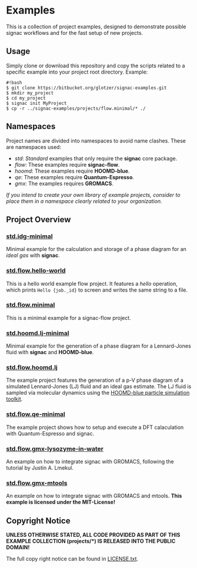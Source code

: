 # Examples

This is a collection of project examples, designed to demonstrate possible signac workflows and for the fast setup of new projects.

## Usage

Simply clone or download this repository and copy the scripts related to a specific example into your project root directory.
Example:

```
#!bash
$ git clone https://bitbucket.org/glotzer/signac-examples.git
$ mkdir my_project
$ cd my_project
$ signac init MyProject
$ cp -r ../signac-examples/projects/flow.minimal/* ./
```

## Namespaces

Project names are divided into namespaces to avoid name clashes.
These are namespaces used:

  * *std*: *Standard* examples that only require the **signac** core package.
  * *flow*: These examples require **signac-flow**.
  * *hoomd*: These examples require **HOOMD-blue**.
  * *qe*: These examples require **Quantum-Espresso**.
  * *gmx*: The examples requires **GROMACS**.

*If you intend to create your own library of example projects, consider to place them in a namespace clearly related to your organization.*

## Project Overview

### [std.idg-minimal](std.idg-minimal/)

Minimal example for the calculation and storage of a phase diagram for an *ideal gas* with **signac**.

### [std.flow.hello-world](std.flow.hello-world/)

This is a hello world example flow project.
It features a *hello* operation, which prints `Hello {job._id}` to screen and writes the same string to a file.

### [std.flow.minimal](std.flow.minimal/)

This is a minimal example for a signac-flow project.

### [std.hoomd.lj-minimal](std.hoomd.lj-minimal/)

Minimal example for the generation of a phase diagram for a Lennard-Jones fluid with **signac** and **HOOMD-blue**.

### [std.flow.hoomd.lj](std.flow.hoomd.lj/)

The example project features the generation of a p-V phase diagram of a simulated Lennard-Jones (LJ) fluid and an ideal gas estimate.
The LJ fluid is sampled via molecular dynamics using the [HOOMD-blue particle simulation toolkit](https://glotzerlab.engin.umich.edu/hoomd-blue/).

### [std.flow.qe-minimal](std.flow.qe-minimal/)

The example project shows how to setup and execute a DFT calaculation with Quantum-Espresso and signac.

### [std.flow.gmx-lysozyme-in-water](std.flow.gmx-lysozyme-in-water/)

An example on how to integrate signac with GROMACS, following the tutorial by Justin A. Lmekul.

### [std.flow.gmx-mtools](std.flow.gmx-mtools/)

An example on how to integrate signac with GROMACS and mtools.
**This example is licensed under the MIT-License!**

## Copyright Notice

**UNLESS OTHERWISE STATED, ALL CODE PROVIDED AS PART OF THIS EXAMPLE COLLECTION (projects/*) IS RELEASED INTO THE PUBLIC DOMAIN!**

The full copy right notice can be found in [LICENSE.txt](LICENSE.txt).
